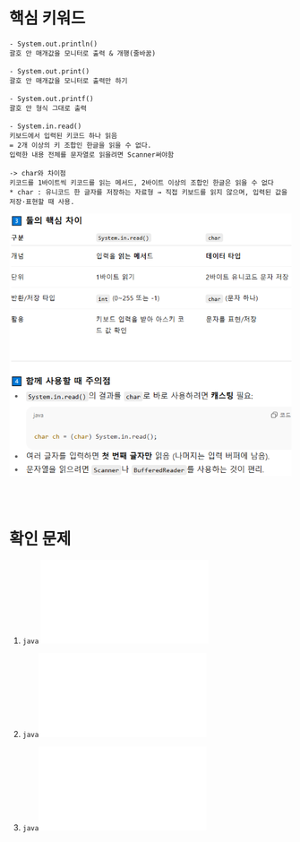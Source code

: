# 핵심 키워드

    - System.out.println()
    괄호 안 매개값을 모니터로 출력 & 개행(줄바꿈)

    - System.out.print()
    괄호 안 매개값을 모니터로 출력만 하기

    - System.out.printf()
    괄호 안 형식 그대로 출력

    - System.in.read()
    키보드에서 입력된 키코드 하나 읽음
    = 2개 이상의 키 조합인 한글을 읽을 수 없다.
    입력한 내용 전체를 문자열로 읽을려면 Scanner써야함
    
    -> char와 차이점 
    키코드를 1바이트씩 키코드를 읽는 메서드, 2바이트 이상의 조합인 한글은 읽을 수 없다
    * char : 유니코드 한 글자를 저장하는 자료형 → 직접 키보드를 읽지 않으며, 입력된 값을 저장·표현할 때 사용.

![alt text](img/image3.png)



<br>
<br>

# 확인 문제

1. `java` ![확인 문제](java/leanjava1.java)

2. `java`![확인 문제](java/leanjava2.java)

3. `java`![확인 문제](java/leanjava3.java)

